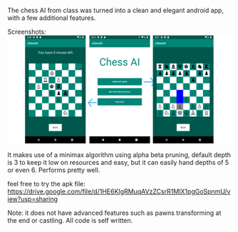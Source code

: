 The chess AI from class was turned into a clean and elegant android app, with a few additional features.

Screenshots:
![merged_screenshot](/Screenshots/Merged.png)

It makes use of a minimax algorithm using alpha beta pruning, default depth is 3 to keep it low on resources and easy, but it can easily hand depths of 5 or even 6. Performs pretty well. 

feel free to try the apk file: https://drive.google.com/file/d/1HE6KIgRMuqAVzZCsrR1MIX1pgGoSpnmU/view?usp=sharing

Note: it does not have advanced features such as pawns transforming at the end or castling. All code is self written.

